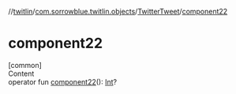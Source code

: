 //[twitlin](../../index.md)/[com.sorrowblue.twitlin.objects](../index.md)/[TwitterTweet](index.md)/[component22](component22.md)



# component22  
[common]  
Content  
operator fun [component22](component22.md)(): [Int](https://kotlinlang.org/api/latest/jvm/stdlib/kotlin/-int/index.html)?  



